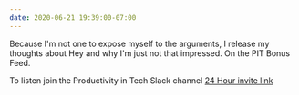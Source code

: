 ```yaml
---
date: 2020-06-21 19:39:00-07:00
---
```


Because I'm not one to expose myself to the arguments, I release my thoughts about Hey and why I'm just not that impressed. On the PIT Bonus Feed. 

To listen join the Productivity in Tech Slack channel [24 Hour invite link](https://join.slack.com/t/productivityintech/shared_invite/zt-fcrt67es-y5XaPsnd7CDT9AG~AetL0g)